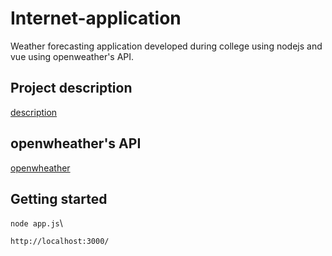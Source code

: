 # Internet-application
Weather forecasting application developed during college using nodejs and vue using openweather's API.
## Project description

[description](https://github.com/tomztz/Internet-application/blob/master/Assignment1(1).pdf)

## openwheather's API

[openwheather](https://openweathermap.org/api)

## Getting started

`node app.js`\

`http://localhost:3000/`
